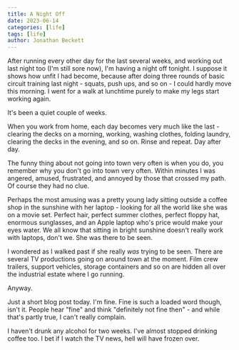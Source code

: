 ```yaml
---
title: A Night Off
date: 2023-06-14
categories: [life]
tags: [life]
author: Jonathan Beckett
---
```


After running every other day for the last several weeks, and working out last night too (I'm still sore now), I'm having a night off tonight. I suppose it shows how unfit I had become, because after doing three rounds of basic circuit training last night - squats, push ups, and so on - I could hardly move this morning. I went for a walk at lunchtime purely to make my legs start working again.

It's been a quiet couple of weeks.

When you work from home, each day becomes very much like the last - clearing the decks on a morning, working, washing clothes, folding laundry, clearing the decks in the evening, and so on. Rinse and repeat. Day after day.

The funny thing about not going into town very often is when you do, you remember why you don't go into town very often. Within minutes I was angered, amused, frustrated, and annoyed by those that crossed my path. Of course they had no clue.

Perhaps the most amusing was a pretty young lady sitting outside a coffee shop in the sunshine with her laptop - looking for all the world like she was on a movie set. Perfect hair, perfect summer clothes, perfect floppy hat, enormous sunglasses, and an Apple laptop who's price would make your eyes water. We all know that sitting in bright sunshine doesn't really work with laptops, don't we. She was there to be seen.

I wondered as I walked past if she really *was* trying to be seen. There are several TV productions going on around town at the moment. Film crew trailers, support vehicles, storage containers and so on are hidden all over the industrial estate where I go running.

Anyway.

Just a short blog post today. I'm fine. Fine is such a loaded word though, isn't it. People hear "fine" and think "definitely not fine then" - and while that's partly true, I can't really complain.

I haven't drunk any alcohol for two weeks. I've almost stopped drinking coffee too. I bet if I watch the TV news, hell will have frozen over.